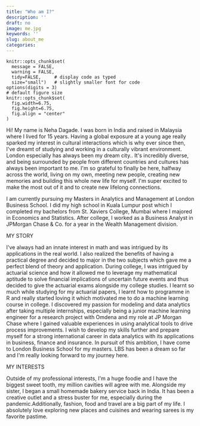 ```yaml
---
title: "Who am I?"
description: ''
draft: no
image: me.jpg
keywords: ''
slug: about_me
categories:
---
```


```{r, setup, echo=FALSE}
knitr::opts_chunk$set(
  message = FALSE, 
  warning = FALSE, 
  tidy=FALSE,     # display code as typed
  size="small")   # slightly smaller font for code
options(digits = 3)
# default figure size
knitr::opts_chunk$set(
  fig.width=6.75, 
  fig.height=6.75,
  fig.align = "center"
)
```

Hi! My name is Neha Dagade. I was born in India and raised in Malaysia where I lived for 15 years. Having a global exposure at a young age really sparked my interest in cultural interactions which is why ever since then, I've dreamt of studying and working in a culturally vibrant environment. London especially has always been my dream city.. It's incredibly diverse, and being surrounded by people from different countries and cultures has always been important to me. I'm so grateful to finally be here, halfway across the world, living on my own, meeting new people, creating new memories and building this whole new life for myself. I'm super excited to make the most out of it and to create new lifelong connections.

I am currently pursuing my Masters in Analytics and Management at London Business School. I did my high school in Kuala Lumpur post which I completed my bachelors from St. Xaviers College, Mumbai where I majored in Economics and Statistics. After college, I worked as a Business Analyst in JPMorgan Chase & Co. for a year in the Wealth Management division.

MY STORY

I've always had an innate interest in math and was intrigued by its applications in the real world. I also realized the benefits of having a practical degree and decided to major in the two subjects which gave me a perfect blend of theory and application. During college, I was intrigued by actuarial science and how it allowed me to leverage my mathematical aptitude to solve financial implications of uncertain future events and thus decided to give the actuarial exams alongside my college studies. I learnt so much while studying for my actuarial papers, I learnt how to programme in R and really started loving it which motivated me to do a machine learning course in college. I discovered my passion for modeling and data analytics after taking multiple internships, especially being a junior machine learning engineer for a research project with Omdena and my role at JP Morgan Chase where I gained valuable experiences in using analytical tools to drive process improvements. I wish to develop my skills further and prepare myself for a strong international career in data analytics with its applications in business, finance and insurance. In pursuit of this ambition, I have come to London Business School for my masters. LBS has been a dream so far and I'm really looking forward to my journey here.

MY INTERESTS

Outside of my professional interests, I'm a huge foodie and I have the biggest sweet tooth, my million cavities will agree with me. Alongside my sister, I began a small homemade bakery service back in India. It has been a creative outlet and a stress buster for me, especially during the pandemic.Additionally, fashion, food and travel are a big part of my life. I absolutely love exploring new places and cuisines and wearing sarees is my favorite pastime.
